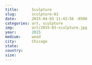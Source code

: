 ```yaml
---
title:  	Sculpture
slug:		sculpture-01
date:   	2015-04-03 11:43:56 -0500
categories: art, sculpture
img:		art/2015-03-sculpture.jpg
year:		2015
medium:		wood
city:		Chicago
state:
country:
size:
---
```

